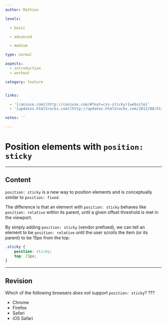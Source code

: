```yaml
---
author: Mathieu

levels:

  - basic

  - advanced

  - medium

type: normal

aspects:
  - introduction
  - workout

category: feature


links:

  - '[caniuse.com](http://caniuse.com/#feat=css-sticky){website}'
  - '[updates.html5rocks.com](http://updates.html5rocks.com/2012/08/Stick-your-landings-position-sticky-lands-in-WebKit){website}'

notes: ''

---
```


# Position elements with  `position: sticky`

---
## Content

`position: sticky` is a new way to position elements and is conceptually similar to `position: fixed`.

The difference is that an element with `position: sticky` behaves like `position: relative` within its parent, until a given offset threshold is met in the viewport.


By simply adding `position: sticky` (vendor prefixed), we can tell an element to be `position: relative` until the user scrolls the item (or its parent) to be 15px from the top:
```css
.sticky {
    position: sticky;
    top: 15px;
}
```

---
## Revision

Which of the following browsers *does not* support `position: sticky`? ???


* Chrome
* Firefox
* Safari
* iOS Safari
